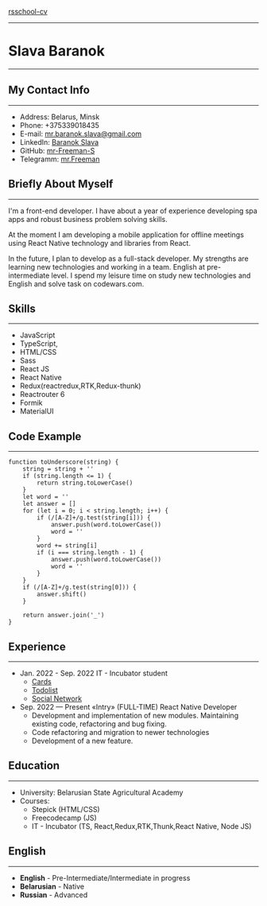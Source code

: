 [rsschool-cv]()
***
# Slava Baranok
***
## My Contact Info
***
* Address: Belarus, Minsk
* Phone: +375339018435
* E-mail: mr.baranok.slava@gmail.com
* LinkedIn: [Baranok Slava](https://www.linkedin.com/in/slava-baranok/)
* GitHub: [mr-Freeman-S](https://github.com/mr-Freeman-S)
* Telegramm: [mr.Freeman](https://t.me/mrfreeman404)

## Briefly About Myself
***
I'm a front-end developer. I have about a year of experience developing spa apps and robust business problem solving skills. 

At the moment I am developing a mobile application for offline meetings using React Native technology and libraries from React. 

In the future, I plan to develop as a full-stack developer. My strengths are learning new technologies and working in a team. English at pre-intermediate level. I spend my leisure time on study new technologies and English and solve task on codewars.com.

## Skills
***
* JavaScript
* TypeScript,
* HTML/CSS
* Sass
* React JS
* React Native
* Redux(reactredux,RTK,Redux-thunk)
* Reactrouter 6
* Formik
* MaterialUI
## Code Example
***
```
function toUnderscore(string) {
    string = string + ''
    if (string.length <= 1) {
        return string.toLowerCase()
    }
    let word = ''
    let answer = []
    for (let i = 0; i < string.length; i++) {
        if (/[A-Z]+/g.test(string[i])) {
            answer.push(word.toLowerCase())
            word = ''
        }
        word += string[i]
        if (i === string.length - 1) {
            answer.push(word.toLowerCase())
            word = ''
        }
    }
    if (/[A-Z]+/g.test(string[0])) {
        answer.shift()
    }

    return answer.join('_')
}
```
## Experience
***
* Jan. 2022 - Sep. 2022 IT - Incubator student
  * [Cards](http://mr-freeman-s.github.io/cards-nya/)
  * [Todolist](https://mr-freeman-s.github.io/ToDoList/)
  * [Social Network](https://mr-freeman-s.github.io/Social-network-Murloc/)
* Sep. 2022 — Present «Intry» (FULL-TIME) React Native Developer
    * Development and implementation of new modules. Maintaining existing code, refactoring and bug fixing.
    * Code refactoring and migration to newer technologies
    * Development of a new feature.
## Education
***
* University:  Belarusian State Agricultural Academy
* Courses: 
  * Stepick (HTML/CSS)
  * Freecodecamp (JS)
  * IT - Incubator (TS, React,Redux,RTK,Thunk,React Native, Node JS)
## English
***
* __English__  - Pre-Intermediate/Intermediate in progress
* __Belarusian__  - Native
* __Russian__  - Advanced